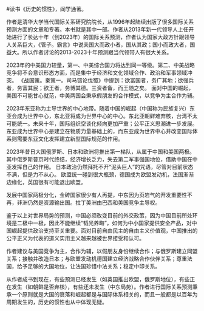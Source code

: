 \#读书《历史的惯性》，阎学通著。

作者是清华大学当代国际关系研究院院长，从1996年起陆续出版了很多国际关系预测方面的文章和专著。本书就是其中一部。作者从2013年新一代领导人上任开始进行了长达十年（到2023年）的国际关系预测，作者认为国家大政方针跟领导人关系巨大，《管子。霸言》中说夫国大而政小者，国从其政；国小而政大者，国益大。所以作者讨论的2013-2023十年预测跟当代领带人有很大关系。

2023年的中美国力较量，第一、中美综合国力将达到同一等级。第二、中美战略竞争将不会意识形态方面，而是集中于经济和文化领域合作、政治和军事领域冲突。
《战国策。秦策一。司马错论伐蜀》中提到：欲富国者，务广其地；欲强兵者，务富其民；欲王者，务博其德。三资者备，而王随之矣。
面对中国的崛起，美国不可能甘心就范，中美两国会秉承假朋友的合作模式，以竞争为主合作为辅。

2023年东亚称为主导世界的中心地带。随着中国的崛起（中国称为民族复兴）东亚会成为世界中心，东北亚将成为世界中心的中心。东北亚朝鲜难弃核，台湾不太可能统一。未来十年，国际组织空谈化倾向更加严重；公平正义思潮进一步发展。东亚成为世界中心是建立在物质力量基础上的，而东亚成为世界中心并改变国际体系则需要东亚文化发挥建立新型国际规范的作用。

2023年昔日大国俄罗斯、日本和欧洲将推出第一梯队，从属于中国和美国两极。
其中俄罗斯普京时代终结，经济增长乏力，失去第二军事强国地位，借助中国在中亚发挥自己的作用。
日本政治仍然拜托不开“泥头巨人”的咒语，尽管对目前状态不满，但是力不从心。
欧盟统一碰到很大瓶颈，德国成为欧盟发动机，法国渐渐边缘化，英国很有可能退出欧盟。

发展中国家两极分化，金砖国家很少有人再提，中东因为页岩气的开发重要性不再，非洲仍然是资源输出国。拉丁美洲由巴西和美国竞争主导权。

鉴于以上对世界局势的预测，中国必须改变目前的外交政策，因为中国目前所处环境是二极中一极，因此不能继续“韬光养晦”，如何为中小国家提供安全产品，对中国崛起提供政治支持至关重要。面对目前自由民主的自由主义价值观，中国推出的公平正义为代表的道义实用主义越来越被世界接受和认可。

作者建议与美国竞争为主，合作为辅，以假朋友身份继续合作；与俄罗斯建立同盟关系；接触并改造日本；与欧盟发动机德国建立经济战略合作伙伴关系；尊重法国，给予足够的大国地位，让法国珍惜中法关系；稳定中印关系。

从作者成书到现在，有些预测已经发生（如英国推出欧盟，俄罗斯地位），有些正在发生（如朝鲜是否弃核），有些还未发生（中东局势）。作者进行国际关系预测秉承一个原则就是大国的衰落和崛起都是与国际体系相关的，而且一般都是以百年为周期发生的，历史的惯性也从中体现无疑。
